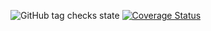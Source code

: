 ![GitHub tag checks state](https://img.shields.io/github/checks-status/Porror/prova-assignment/main)
[![Coverage Status](https://coveralls.io/repos/github/Porror/prova-assignment/badge.svg?branch=main)](https://coveralls.io/github/Porror/prova-assignment?branch=main)
